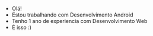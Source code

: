 - Olá!
- Estou trabalhando com Desenvolvimento Android
- Tenho 1 ano de experiencia com Desenvolvimento Web
- É isso :)
